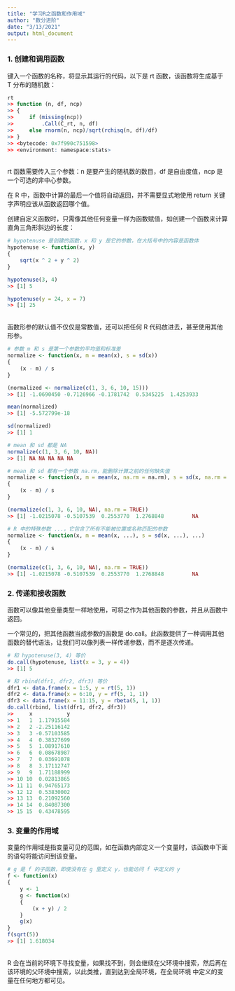 ```yaml
---
title: "学习R之函数和作用域"
author: "数分进阶"
date: "3/13/2021"
output: html_document
---
```




### 1. 创建和调用函数
键入一个函数的名称，将显示其运行的代码，以下是 rt 函数，该函数将生成基于 T 分布的随机数：


```r
rt
>> function (n, df, ncp) 
>> {
>>     if (missing(ncp)) 
>>         .Call(C_rt, n, df)
>>     else rnorm(n, ncp)/sqrt(rchisq(n, df)/df)
>> }
>> <bytecode: 0x7f990c751598>
>> <environment: namespace:stats>
```

<br />
rt 函数需要传入三个参数：n 是要产生的随机数的数目，df 是自由度值，ncp 是一个可选的非中心参数。

在 R 中，函数中计算的最后一个值将自动返回，并不需要显式地使用 return 关键字声明应该从函数返回哪个值。

创建自定义函数时，只需像其他任何变量一样为函数赋值，如创建一个函数来计算直角三角形斜边的长度：


```r
# hypotenuse 是创建的函数，x 和 y 是它的参数，在大括号中的内容是函数体
hypotenuse <- function(x, y)
{
    sqrt(x ^ 2 + y ^ 2)
}

hypotenuse(3, 4)
>> [1] 5

hypotenuse(y = 24, x = 7)
>> [1] 25
```

<br />
函数形参的默认值不仅仅是常数值，还可以把任何 R 代码放进去，甚至使用其他形参。


```r
# 参数 m 和 s 是第一个参数的平均值和标准差
normalize <- function(x, m = mean(x), s = sd(x))
{
    (x - m) / s 
}

(normalized <- normalize(c(1, 3, 6, 10, 15)))
>> [1] -1.0690450 -0.7126966 -0.1781742  0.5345225  1.4253933

mean(normalized)
>> [1] -5.572799e-18

sd(normalized)
>> [1] 1

# mean 和 sd 都是 NA
normalize(c(1, 3, 6, 10, NA))
>> [1] NA NA NA NA NA

# mean 和 sd 都有一个参数 na.rm，能删除计算之前的任何缺失值
normalize <- function(x, m = mean(x, na.rm = na.rm), s = sd(x, na.rm = na.rm), na.rm = FALSE)
{
    (x - m) / s
}

(normalize(c(1, 3, 6, 10, NA), na.rm = TRUE))
>> [1] -1.0215078 -0.5107539  0.2553770  1.2768848         NA

# R 中的特殊参数 ...，它包含了所有不能被位置或名称匹配的参数
normalize <- function(x, m = mean(x, ...), s = sd(x, ...), ...)
{
    (x - m) / s 
}

(normalize(c(1, 3, 6, 10, NA), na.rm = TRUE))
>> [1] -1.0215078 -0.5107539  0.2553770  1.2768848         NA
```

### 2. 传递和接收函数
函数可以像其他变量类型一样地使用，可将之作为其他函数的参数，并且从函数中返回。

一个常见的，把其他函数当成参数的函数是 do.call。此函数提供了一种调用其他函数的替代语法，让我们可以像列表一样传递参数，而不是逐次传递。


```r
# 和 hypotenuse(3, 4) 等价
do.call(hypotenuse, list(x = 3, y = 4))
>> [1] 5

# 和 rbind(dfr1, dfr2, dfr3) 等价
dfr1 <- data.frame(x = 1:5, y = rt(5, 1))
dfr2 <- data.frame(x = 6:10, y = rf(5, 1, 1))
dfr3 <- data.frame(x = 11:15, y = rbeta(5, 1, 1))
do.call(rbind, list(dfr1, dfr2, dfr3))
>>     x           y
>> 1   1  1.17915584
>> 2   2 -2.25116142
>> 3   3 -0.57103585
>> 4   4  0.38327699
>> 5   5  1.08917610
>> 6   6  0.08678987
>> 7   7  0.03691078
>> 8   8  3.17112747
>> 9   9  1.71188999
>> 10 10  0.02813865
>> 11 11  0.94765173
>> 12 12  0.53830002
>> 13 13  0.21092560
>> 14 14  0.84087300
>> 15 15  0.43478595
```

### 3. 变量的作用域
变量的作用域是指变量可见的范围，如在函数内部定义一个变量时，该函数中下面的语句将能访问到该变量。


```r
# g 是 f 的子函数，即使没有在 g 里定义 y，也能访问 f 中定义的 y
f <- function(x)
{
    y <- 1
    g <- function(x)
    {
        (x + y) / 2
    }
    g(x) 
}
f(sqrt(5))
>> [1] 1.618034
```

<br />
R 会在当前的环境下寻找变量，如果找不到，则会继续在父环境中搜索，然后再在该环境的父环境中搜索，以此类推，直到达到全局环境，在全局环境 中定义的变量在任何地方都可见。



